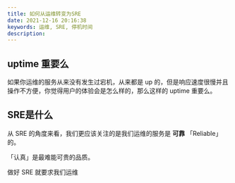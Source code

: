 ```yaml
---
title: 如何从运维转变为SRE
date: 2021-12-16 20:16:38
keywords: 运维, SRE, 停机时间
description: 
---
```


## uptime 重要么

如果你运维的服务从来没有发生过宕机，从来都是 up 的，但是响应速度很慢并且操作不方便，你觉得用户的体验会是怎么样的，那么这样的 uptime 重要么。

## SRE是什么

从 SRE 的角度来看，我们更应该关注的是我们运维的服务是 **可靠** 「Reliable」的。

「认真」是最难能可贵的品质。

做好 SRE 就要求我们运维
